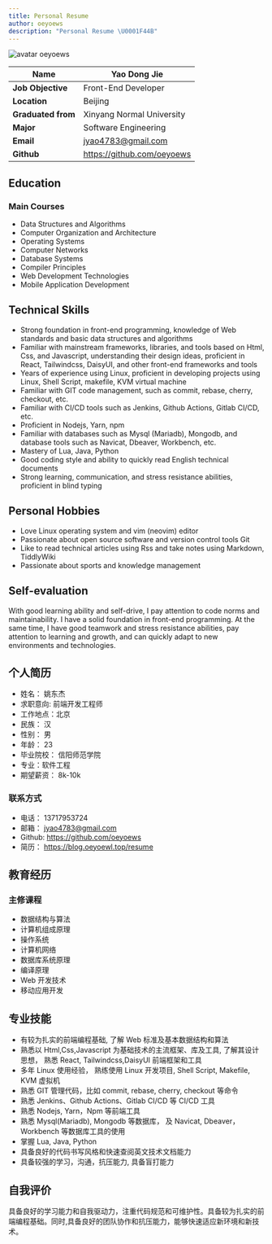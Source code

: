 ```yaml
---
title: Personal Resume
author: oeyoews
description: "Personal Resume \U0001F44B"
---
```


<!-- online -->
<div class="print:hidden prose prose-indigo">

<div class="hidden md:flex justify-center items-center">
<img class="rounded-full w-16 shadow-lg" src="https://gravatar.com/avatar/148e1716a35094238339c4337f725e08.png?s=256" alt="avatar oeyoews"/>
</div>

<div class="flex justify-center items-center">

| **Name**           | Yao Dong Jie               |
| ------------------ | -------------------------- |
| **Job Objective**  | Front-End Developer        |
| **Location**       | Beijing                    |
| **Graduated from** | Xinyang Normal University  |
| **Major**          | Software Engineering       |
| **Email**          | jyao4783@gmail.com         |
| **Github**         | https://github.com/oeyoews |

</div>

## Education

### Main Courses

<div class="md:columns-2 columns-1">

- Data Structures and Algorithms
- Computer Organization and Architecture
- Operating Systems
- Computer Networks
- Database Systems
- Compiler Principles
- Web Development Technologies
- Mobile Application Development

</div>

## Technical Skills

- Strong foundation in front-end programming, knowledge of Web standards and basic data structures and algorithms
- Familiar with mainstream frameworks, libraries, and tools based on Html, Css, and Javascript, understanding their design ideas, proficient in React, Tailwindcss, DaisyUI, and other front-end frameworks and tools
- Years of experience using Linux, proficient in developing projects using Linux, Shell Script, makefile, KVM virtual machine
- Familiar with GIT code management, such as commit, rebase, cherry, checkout, etc.
- Familiar with CI/CD tools such as Jenkins, Github Actions, Gitlab CI/CD, etc.
- Proficient in Nodejs, Yarn, npm
- Familiar with databases such as Mysql (Mariadb), Mongodb, and database tools such as Navicat, Dbeaver, Workbench, etc.
- Mastery of Lua, Java, Python
- Good coding style and ability to quickly read English technical documents
- Strong learning, communication, and stress resistance abilities, proficient in blind typing

## Personal Hobbies

- Love Linux operating system and vim (neovim) editor
- Passionate about open source software and version control tools Git
- Like to read technical articles using Rss and take notes using Markdown, TiddlyWiki
- Passionate about sports and knowledge management

## Self-evaluation

<div class="indent-4">
With good learning ability and self-drive, I pay attention to code norms and maintainability. I have a solid foundation in front-end programming. At the same time, I have good teamwork and stress resistance abilities, pay attention to learning and growth, and can quickly adapt to new environments and technologies.
</div>

</div>

<!-- hidden -->
<!-- cn -->
<div class="hidden print:block prose prose-indigo">

## 个人简历

<div class="md:columns-2 columns-1">

- 姓名： 姚东杰
- 求职意向: 前端开发工程师
- 工作地点：北京
- 民族： 汉
- 性别： 男
- 年龄： 23
- 毕业院校： 信阳师范学院
- 专业：软件工程
- 期望薪资： 8k-10k

</div>

### 联系方式

- 电话： 13717953724
- 邮箱： jyao4783@gmail.com
- Github: https://github.com/oeyoews
- 简历： https://blog.oeyoewl.top/resume

## 教育经历

### 主修课程

<div class="md:columns-2 columns-1">

- 数据结构与算法
- 计算机组成原理
- 操作系统
- 计算机网络
- 数据库系统原理
- 编译原理
- Web 开发技术
- 移动应用开发

</div>

## 专业技能

- 有较为扎实的前端编程基础, 了解 Web 标准及基本数据结构和算法
- 熟悉以 Html,Css,Javascript 为基础技术的主流框架、库及工具, 了解其设计思想， 熟悉 React, Tailwindcss,DaisyUI 前端框架和工具
- 多年 Linux 使用经验， 熟练使用 Linux 开发项目, Shell Script, Makefile, KVM 虚拟机
- 熟悉 GIT 管理代码，比如 commit, rebase, cherry, checkout 等命令
- 熟悉 Jenkins、Github Actions、Gitlab CI/CD 等 CI/CD 工具
- 熟悉 Nodejs, Yarn，Npm 等前端工具
- 熟悉 Mysql(Mariadb), Mongodb 等数据库， 及 Navicat, Dbeaver，Workbench 等数据库工具的使用
- 掌握 Lua, Java, Python
- 具备良好的代码书写风格和快速查阅英文技术文档能力
- 具备较强的学习，沟通，抗压能力, 具备盲打能力
  <!-- - 数据结构 -->
  <!-- jwt -->

<!-- ## 项目经历 -->
<!-- TODO -->

<!-- ## 实习经历 -->
<!-- ### Java -->

<!-- ## 个人爱好

- 喜欢 Linux 操作系统和 Vim(Neovim) 编辑器
- 热爱开源软件和版本控制工具 Git
- 喜欢使用 Rss 阅读技术文章和使用 Markdown、TiddlyWiki 记笔记
- 热爱运动和知识管理 -->

<!-- 在线博客 -->

## 自我评价

<!-- &emsp;&emsp; -->
<div class="indent-8">
具备良好的学习能力和自我驱动力，注重代码规范和可维护性。具备较为扎实的前端编程基础。同时,具备良好的团队协作和抗压能力，能够快速适应新环境和新技术。
</div>

</div>

<!-- todo -->
<!-- - add print button -->
